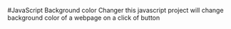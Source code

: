 #JavaScript Background color Changer
this javascript project will change background color
of a webpage on a click of button
